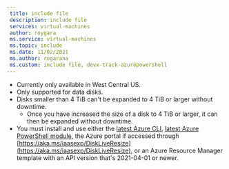 ```yaml
---
 title: include file
 description: include file
 services: virtual-machines
 author: roygara
 ms.service: virtual-machines
 ms.topic: include
 ms.date: 11/02/2021
 ms.author: rogarana
 ms.custom: include file, devx-track-azurepowershell
---
```


- Currently only available in West Central US.
- Only supported for data disks.
- Disks smaller than 4 TiB can't be expanded to 4 TiB or larger without downtime.
    - Once you have increased the size of a disk to 4 TiB or larger, it can then be expanded without downtime.
- You must install and use either the [latest Azure CLI](/cli/azure/install-azure-cli), [latest Azure PowerShell module](/powershell/azure/install-az-ps), the Azure portal if accessed through [https://aka.ms/iaasexp/DiskLiveResize](https://aka.ms/iaasexp/DiskLiveResize), or an Azure Resource Manager template with an API version that's 2021-04-01 or newer.
